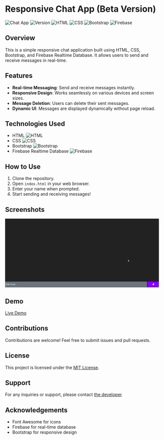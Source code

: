 # Responsive Chat App (Beta Version)

![Chat App](https://img.shields.io/badge/Chat%20App-Responsive-blue)
![Version](https://img.shields.io/badge/Version-Beta-orange)
![HTML](https://img.shields.io/badge/HTML-5-red)
![CSS](https://img.shields.io/badge/CSS-3-blue)
![Bootstrap](https://img.shields.io/badge/Bootstrap-5.3-purple)
![Firebase](https://img.shields.io/badge/Firebase-Realtime%20Database-yellow)

## Overview
This is a simple responsive chat application built using HTML, CSS, Bootstrap, and Firebase Realtime Database. It allows users to send and receive messages in real-time.

## Features
- **Real-time Messaging**: Send and receive messages instantly.
- **Responsive Design**: Works seamlessly on various devices and screen sizes.
- **Message Deletion**: Users can delete their sent messages.
- **Dynamic UI**: Messages are displayed dynamically without page reload.

## Technologies Used
- HTML ![HTML](https://img.shields.io/badge/-HTML-red)
- CSS ![CSS](https://img.shields.io/badge/-CSS-blue)
- Bootstrap ![Bootstrap](https://img.shields.io/badge/-Bootstrap-purple)
- Firebase Realtime Database ![Firebase](https://img.shields.io/badge/-Firebase-yellow)

## How to Use
1. Clone the repository.
2. Open `index.html` in your web browser.
3. Enter your name when prompted.
4. Start sending and receiving messages!

## Screenshots
![Chat App Screenshot](AyoChat.png)

## Demo
[Live Demo](https://your-live-demo-link)

## Contributions
Contributions are welcome! Feel free to submit issues and pull requests.

## License
This project is licensed under the [MIT License](/LICENSE).

## Support
For any inquiries or support, please contact [the developer](mailto:developer@example.com).

## Acknowledgements
- Font Awesome for icons
- Firebase for real-time database
- Bootstrap for responsive design

